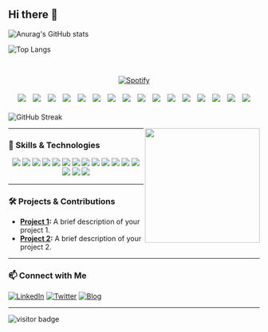 ## Hi there 👋

![Anurag's GitHub stats](https://github-readme-stats.vercel.app/api?username=vzer200&show_icons=true&theme=highcontrast&bg_color=45,283c86,45a247&title_color=ffffff&text_color=dcdcdc&icon_color=ffd700)

![Top Langs](https://github-readme-stats.vercel.app/api/top-langs/?username=vzer200&layout=compact&bg_color=45,0f2027,203a43,2c5364&title_color=ffffff&text_color=dcdcdc&icon_color=ffd700&border_radius=10)

&nbsp;<div align="center">
  [![Spotify](https://novatorem.vercel.app/api/spotify?background_color=0d1117&border_color=ffffff)](https://open.spotify.com/user/omnitenebris)
</div>

<div align="center">
    <img src="https://img.shields.io/badge/-Java-blue" style="margin: 5px;"/>
    <img src="https://img.shields.io/badge/-Spring-green" style="margin: 5px;"/>
    <img src="https://img.shields.io/badge/-Spring%20Boot-brightgreen" style="margin: 5px;"/>
    <img src="https://img.shields.io/badge/-MySQL-blue" style="margin: 5px;"/>
    <img src="https://img.shields.io/badge/-RocketMQ-red" style="margin: 5px;"/>
    <img src="https://img.shields.io/badge/-PostgreSQL-blue" style="margin: 5px;"/>
    <img src="https://img.shields.io/badge/-Redis-red" style="margin: 5px;"/>
    <img src="https://img.shields.io/badge/-Kafka-black" style="margin: 5px;"/>
    <img src="https://img.shields.io/badge/-Docker-blue" style="margin: 5px;"/>
    <img src="https://img.shields.io/badge/-Git-orange" style="margin: 5px;"/>
    <img src="https://img.shields.io/badge/-GitHub-black" style="margin: 5px;"/>
    <img src="https://img.shields.io/badge/-Maven-red" style="margin: 5px;"/>
    <img src="https://img.shields.io/badge/-Gradle-green" style="margin: 5px;"/>
    <img src="https://img.shields.io/badge/-Jenkins-blue" style="margin: 5px;"/>
    <img src="https://img.shields.io/badge/-JUnit-green" style="margin: 5px;"/>
    <img src="https://img.shields.io/badge/-Apache%20Tomcat-orange" style="margin: 5px;"/>
</div>

![GitHub Streak](https://streak-stats.demolab.com/?user=vzer200&theme=highcontrast&hide_border=true&background=000000&ring=FF6347&fire=FF4500&currStreakNum=FFFFFF&sideNums=FFFFFF&currStreakLabel=FF6347&sideLabels=FF6347)

<img align='right' src="https://media.giphy.com/media/M9gbBd9nbDrOTu1Mqx/giphy.gif" width="230">

---

### 💼 Skills & Technologies

<div align="center">
    <img src="https://img.shields.io/badge/-Java-blue?style=for-the-badge&logo=java&logoColor=white"/>
    <img src="https://img.shields.io/badge/-Spring-green?style=for-the-badge&logo=spring&logoColor=white"/>
    <img src="https://img.shields.io/badge/-Spring%20Boot-brightgreen?style=for-the-badge&logo=spring-boot&logoColor=white"/>
    <img src="https://img.shields.io/badge/-MySQL-blue?style=for-the-badge&logo=mysql&logoColor=white"/>
    <img src="https://img.shields.io/badge/-RocketMQ-red?style=for-the-badge&logo=apache-rocketmq&logoColor=white"/>
    <img src="https://img.shields.io/badge/-PostgreSQL-blue?style=for-the-badge&logo=postgresql&logoColor=white"/>
    <img src="https://img.shields.io/badge/-Redis-red?style=for-the-badge&logo=redis&logoColor=white"/>
    <img src="https://img.shields.io/badge/-Kafka-black?style=for-the-badge&logo=apache-kafka&logoColor=white"/>
    <img src="https://img.shields.io/badge/-Docker-blue?style=for-the-badge&logo=docker&logoColor=white"/>
    <img src="https://img.shields.io/badge/-Git-orange?style=for-the-badge&logo=git&logoColor=white"/>
    <img src="https://img.shields.io/badge/-GitHub-black?style=for-the-badge&logo=github&logoColor=white"/>
    <img src="https://img.shields.io/badge/-Maven-red?style=for-the-badge&logo=apache-maven&logoColor=white"/>
    <img src="https://img.shields.io/badge/-Gradle-green?style=for-the-badge&logo=gradle&logoColor=white"/>
    <img src="https://img.shields.io/badge/-Jenkins-blue?style=for-the-badge&logo=jenkins&logoColor=white"/>
    <img src="https://img.shields.io/badge/-JUnit-green?style=for-the-badge&logo=junit5&logoColor=white"/>
    <img src="https://img.shields.io/badge/-Apache%20Tomcat-orange?style=for-the-badge&logo=apache-tomcat&logoColor=white"/>
</div>

---

### 🛠️ Projects & Contributions

- **[Project 1](https://github.com/vzer200/project1):** A brief description of your project 1.
- **[Project 2](https://github.com/vzer200/project2):** A brief description of your project 2.

---

### 📫 Connect with Me

[![LinkedIn](https://img.shields.io/badge/LinkedIn-blue?style=for-the-badge&logo=linkedin)](https://www.linkedin.com/in/username/)
[![Twitter](https://img.shields.io/badge/Twitter-blue?style=for-the-badge&logo=twitter)](https://twitter.com/username)
[![Blog](https://img.shields.io/badge/Blog-000000?style=for-the-badge&logo=google-chrome)](https://username.github.io/)

---

<img src="https://visitor-badge.glitch.me/badge?page_id=vzer200.vzer200&left_color=green&right_color=red" alt="visitor badge"/>

